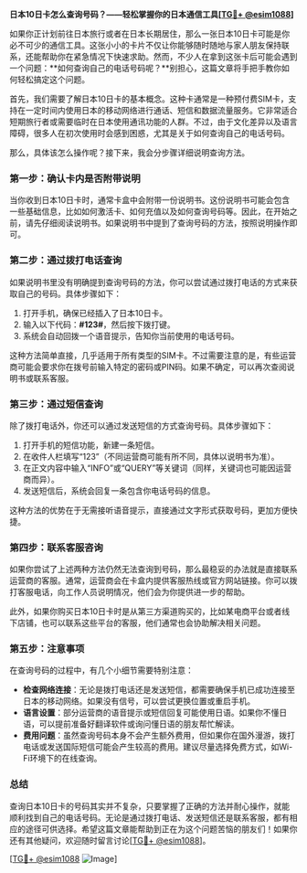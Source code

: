 **日本10日卡怎么查询号码？——轻松掌握你的日本通信工具[[TG💪+ @esim1088](https://t.me/s/esim1088)]**

如果你正计划前往日本旅行或者在日本长期居住，那么一张日本10日卡可能是你必不可少的通信工具。这张小小的卡片不仅让你能够随时随地与家人朋友保持联系，还能帮助你在紧急情况下快速求助。然而，不少人在拿到这张卡后可能会遇到一个问题：**如何查询自己的电话号码呢？**别担心，这篇文章将手把手教你如何轻松搞定这个问题。

首先，我们需要了解日本10日卡的基本概念。这种卡通常是一种预付费SIM卡，支持在一定时间内使用日本的移动网络进行通话、短信和数据流量服务。它非常适合短期旅行者或需要临时在日本使用通讯功能的人群。不过，由于文化差异以及语言障碍，很多人在初次使用时会感到困惑，尤其是关于如何查询自己的电话号码。

那么，具体该怎么操作呢？接下来，我会分步骤详细说明查询方法。

### **第一步：确认卡内是否附带说明**
当你收到日本10日卡时，通常卡盒中会附带一份说明书。这份说明书可能会包含一些基础信息，比如如何激活卡、如何充值以及如何查询号码等。因此，在开始之前，请先仔细阅读说明书。如果说明书中提到了查询号码的方法，按照说明操作即可。

### **第二步：通过拨打电话查询**
如果说明书里没有明确提到查询号码的方法，你可以尝试通过拨打电话的方式来获取自己的号码。具体步骤如下：

1. 打开手机，确保已经插入了日本10日卡。
2. 输入以下代码：**#123#**，然后按下拨打键。
3. 系统会自动回拨一个语音提示，告知你当前使用的电话号码。

这种方法简单直接，几乎适用于所有类型的SIM卡。不过需要注意的是，有些运营商可能会要求你在拨号前输入特定的密码或PIN码。如果不确定，可以再次查阅说明书或联系客服。

### **第三步：通过短信查询**
除了拨打电话外，你还可以通过发送短信的方式查询号码。具体步骤如下：

1. 打开手机的短信功能，新建一条短信。
2. 在收件人栏填写“123”（不同运营商可能有所不同，具体以说明书为准）。
3. 在正文内容中输入“INFO”或“QUERY”等关键词（同样，关键词也可能因运营商而异）。
4. 发送短信后，系统会回复一条包含你电话号码的信息。

这种方法的优势在于无需接听语音提示，直接通过文字形式获取号码，更加方便快捷。

### **第四步：联系客服咨询**
如果你尝试了上述两种方法仍然无法查询到号码，那么最稳妥的办法就是直接联系运营商的客服。通常，运营商会在卡盒内提供客服热线或官方网站链接。你可以拨打客服电话，向工作人员说明情况，他们会为你提供进一步的帮助。

此外，如果你购买日本10日卡时是从第三方渠道购买的，比如某电商平台或者线下店铺，也可以联系这些平台的客服，他们通常也会协助解决相关问题。

### **第五步：注意事项**
在查询号码的过程中，有几个小细节需要特别注意：

- **检查网络连接**：无论是拨打电话还是发送短信，都需要确保手机已成功连接至日本的移动网络。如果没有信号，可以尝试更换位置或重启手机。
- **语言设置**：部分运营商的语音提示或短信回复可能使用日语。如果你不懂日语，可以提前准备好翻译软件或询问懂日语的朋友帮忙解读。
- **费用问题**：虽然查询号码本身不会产生额外费用，但如果你在国外漫游，拨打电话或发送国际短信可能会产生较高的费用。建议尽量选择免费方式，如Wi-Fi环境下的在线查询。

### **总结**
查询日本10日卡的号码其实并不复杂，只要掌握了正确的方法并耐心操作，就能顺利找到自己的电话号码。无论是通过拨打电话、发送短信还是联系客服，都有相应的途径可供选择。希望这篇文章能帮助到正在为这个问题苦恼的朋友们！如果你还有其他疑问，欢迎随时留言讨论[[TG💪+ @esim1088](https://t.me/s/esim1088)]。

[[TG💪+ @esim1088](https://t.me/s/esim1088) ![Image](https://i.postimg.cc/4NQfJmqS/Snipaste-2025-05-13-00-14-12.png)]